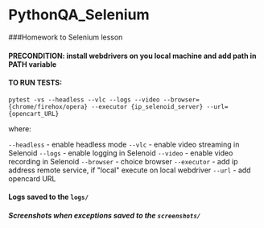 # PythonQA_Selenium

###Homework to Selenium lesson 

#### PRECONDITION: install webdrivers on you local machine and add path in PATH variable

#### TO RUN TESTS:

`pytest -vs --headless --vlc --logs --video --browser={chrome/firehox/opera} --executor {ip_selenoid_server} --url={opencart_URL}`

where:

`--headless` - enable headless mode
`--vlc` - enable video streaming in Selenoid
`--logs` - enable logging in Selenoid
`--video` - enable video recording in Selenoid
`--browser` - choice browser
`--executor` - add ip address remote service, if "local" execute on local webdriver
`--url` - add opencard URL

#### Logs saved to the `logs/`
##### Screenshots when exceptions saved to the `screenshots/`